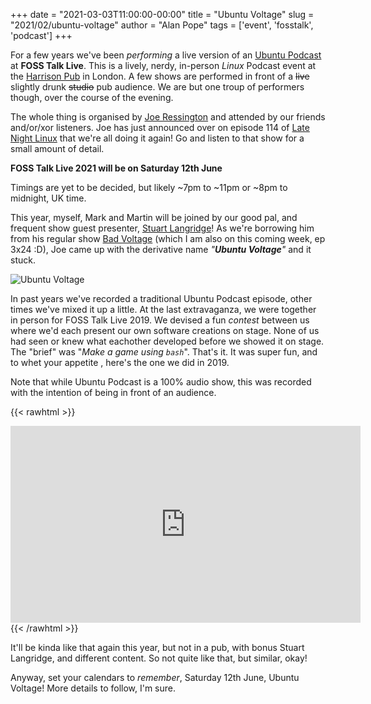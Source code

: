 +++
date = "2021-03-03T11:00:00-00:00"
title = "Ubuntu Voltage"
slug = "2021/02/ubuntu-voltage"
author = "Alan Pope"
tags = ['event', 'fosstalk', 'podcast']
+++

For a few years we've been *performing* a live version of an [Ubuntu Podcast](https://ubuntupodcast.org/) at **FOSS Talk Live**. This is a lively, nerdy, in-person *Linux* Podcast event at the [Harrison Pub](https://harrisonbar.co.uk/) in London. A few shows are performed in front of a ~~live~~ slightly drunk ~~studio~~ pub audience. We are but one troup of performers though, over the course of the evening. 

The whole thing is organised by [Joe Ressington](https://joeress.com/) and attended by our friends and/or/xor listeners. Joe has just announced over on episode 114 of [Late Night Linux](https://latenightlinux.com/late-night-linux-episode-114/) that we're all doing it again! Go and listen to that show for a small amount of detail.

**FOSS Talk Live 2021 will be on Saturday 12th June** 

Timings are yet to be decided, but likely ~7pm to ~11pm or ~8pm to midnight, UK time. 

This year, myself, Mark and Martin will be joined by our good pal, and frequent show guest presenter, [Stuart Langridge](https://kryogenix.org/)! As we're borrowing him from his regular show [Bad Voltage](https://www.badvoltage.org/) (which I am also on this coming week, ep 3x24 :D), Joe came up with the derivative name *"**Ubuntu Voltage**"* and it stuck.

![Ubuntu Voltage](/images/2021-03-03/uv.png)

In past years we've recorded a traditional Ubuntu Podcast episode, other times we've mixed it up a little. At the last extravaganza, we were together in person for FOSS Talk Live 2019. We devised a fun *contest* between us where we'd each present our own software creations on stage. None of us had seen or knew what eachother developed before we showed it on stage. The "brief" was "*Make a game using `bash`*". That's it. It was super fun, and to whet your appetite , here's the one we did in 2019.

Note that while Ubuntu Podcast is a 100% audio show, this was recorded with the intention of being in front of an audience.

{{< rawhtml >}}
<iframe width="560" height="315" src="https://www.youtube.com/embed/xpAfVLLTVpo" frameborder="0" allow="accelerometer; autoplay; clipboard-write; encrypted-media; gyroscope; picture-in-picture" allowfullscreen></iframe>
{{< /rawhtml >}}

It'll be kinda like that again this year, but not in a pub, with bonus Stuart Langridge, and different content. So not quite like that, but similar, okay!

Anyway, set your calendars to *remember*, Saturday 12th June, Ubuntu Voltage! More details to follow, I'm sure.